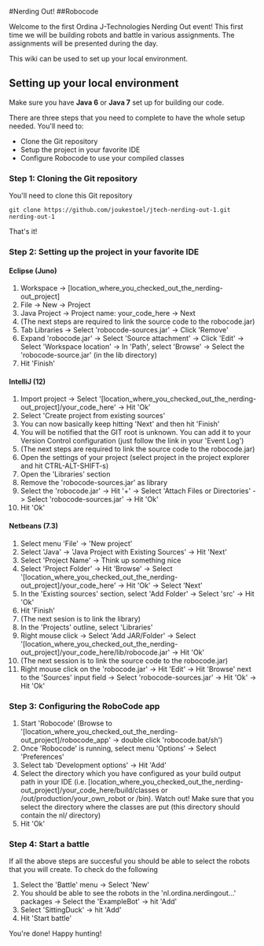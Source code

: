 #Nerding Out!
##Robocode

Welcome to the first Ordina J-Technologies Nerding Out event!
This first time we will be building robots and battle in various assignments. The assignments will be presented during the day.

This wiki can be used to set up your local environment.

## Setting up your local environment

Make sure you have **Java 6** or **Java 7** set up for building our code.

There are three steps that you need to complete to have the whole setup needed.
You'll need to:
- Clone the Git repository
- Setup the project in your favorite IDE
- Configure Robocode to use your compiled classes

### Step 1: Cloning the Git repository
You'll need to clone this Git repository

    git clone https://github.com/joukestoel/jtech-nerding-out-1.git nerding-out-1

That's it!

### Step 2: Setting up the project in your favorite IDE

#### Eclipse (Juno)
1. Workspace -> [location_where_you_checked_out_the_nerding-out_project]
2. File -> New -> Project
3. Java Project -> Project name: your_code_here -> Next
4. (The next steps are required to link the source code to the robocode.jar)
5. Tab Libraries -> Select 'robocode-sources.jar' -> Click 'Remove'
6. Expand 'robocode.jar' -> Select 'Source attachment' -> Click 'Edit' -> Select 'Workspace location' -> In 'Path', select 'Browse' -> Select the 'robocode-source.jar' (in the lib directory)
7. Hit 'Finish'

#### IntelliJ (12)
1. Import project -> Select '[location_where_you_checked_out_the_nerding-out_project]/your_code_here' -> Hit 'Ok'
2. Select 'Create project from existing sources'
3. You can now basically keep hitting 'Next' and then hit 'Finish'
4. You will be notified that the GIT root is unknown. You can add it to your Version Control configuration (just follow the link in your 'Event Log')
5. (The next steps are required to link the source code to the robocode.jar)
6. Open the settings of your project (select project in the project explorer and hit CTRL-ALT-SHIFT-s)
7. Open the 'Libraries' section
8. Remove the 'robocode-sources.jar' as library
9. Select the 'robocode.jar' -> Hit '+' -> Select 'Attach Files or Directories' -> Select 'robocode-sources.jar' -> Hit 'Ok'
10. Hit 'Ok'

#### Netbeans (7.3)
1. Select menu 'File' -> 'New project'
2. Select 'Java' -> 'Java Project with Existing Sources' -> Hit 'Next'
3. Select 'Project Name' -> Think up something nice
4. Select 'Project Folder' -> Hit 'Browse' -> Select '[location_where_you_checked_out_the_nerding-out_project]/your_code_here' -> Hit 'Ok' -> Select 'Next'
5. In the 'Existing sources' section, select 'Add Folder' -> Select 'src' -> Hit 'Ok'
6. Hit 'Finish'
7. (The next sesion is to link the library)
8. In the 'Projects' outline, select 'Libraries'
9. Right mouse click -> Select 'Add JAR/Folder' -> Select '[location_where_you_checked_out_the_nerding-out_project]/your_code_here/lib/robocode.jar' -> Hit 'Ok'
10. (The next session is to link the source code to the robocode.jar)
11. Right mouse click on the 'robocode.jar' -> Hit 'Edit' -> Hit 'Browse' next to the 'Sources' input field -> Select 'robocode-sources.jar' -> Hit 'Ok' -> Hit 'Ok'

### Step 3: Configuring the RoboCode app

1. Start 'Robocode' (Browse to '[location_where_you_checked_out_the_nerding-out_project]/robocode_app' -> double click 'robocode.bat/sh')
2. Once 'Robocode' is running, select menu 'Options' -> Select 'Preferences'
3. Select tab 'Development options' -> Hit 'Add'
4. Select the directory which you have configured as your build output path in your IDE (i.e. [location_where_you_checked_out_the_nerding-out_project]/your_code_here/build/classes or /out/production/your_own_robot or /bin). Watch out! Make sure that you select the directory where the classes are put (this directory should contain the nl/ directory)
5. Hit 'Ok'

### Step 4: Start a battle
If all the above steps are succesful you should be able to select the robots that you will create. To check do the following

1. Select the 'Battle' menu -> Select 'New'
2. You should be able to see the robots in the 'nl.ordina.nerdingout...' packages -> Select the 'ExampleBot' -> hit 'Add'
3. Select 'SittingDuck' -> hit 'Add'
4. Hit 'Start battle'

You're done! Happy hunting!




